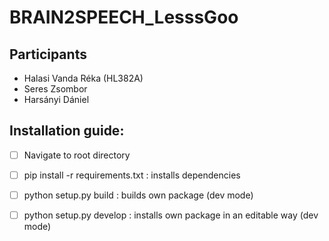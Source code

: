 # BRAIN2SPEECH_LesssGoo #

## Participants ##
* Halasi Vanda Réka (HL382A)
* Seres Zsombor
* Harsányi Dániel


## Installation guide: ##
- [ ] Navigate to root directory
- [ ] pip install -r requirements.txt : installs dependencies
- [ ] python setup.py build : builds own package (dev mode)
- [ ] python setup.py develop : installs own package in an editable way (dev mode)

